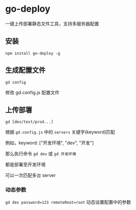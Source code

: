 # go-deploy

一键上传部署静态文件工具，支持多服务器配置

## 安装

`npm install go-deploy -g`

## 生成配置文件

`gd config`

修改 gd.config.js 配置文件

## 上传部署

`gd [dev/test/prod...]`

根据 `gd.config.js` 中的 `servers` 关键字(keyword)匹配

例如，keyword: ["开发环境", "dev", "开发"]

那么执行命令 `gd dev` 或 `gd 开发环境`

都是部署至开发环境

可以一次匹配多台 server

### 动态参数

`gd dev password=123 remoteRoot=root` 动态设置配置中的参数
